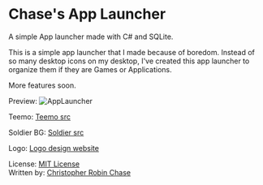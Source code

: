 # Chase's App Launcher
A simple App launcher made with C# and SQLite.

This is a simple app launcher that I made because of boredom. Instead of so many desktop icons on my desktop, 
I've created this app launcher to organize them if they are Games or Applications. 

More features soon.

Preview:
![AppLauncher](https://user-images.githubusercontent.com/43966456/138805725-db273f9d-76ce-46dc-a5b4-7609a5a7bfc0.JPG)


Teemo: [Teemo src](https://c4.wallpaperflare.com/wallpaper/885/898/352/video-game-league-of-legends-teemo-league-of-legends-wallpaper-preview.jpg)

Soldier BG: [Soldier src](https://wallpaperaccess.com/full/7445.jpg)

Logo: [Logo design website](designevo.com/logo-maker/)

License: [MIT License](https://github.com/chrischase011/Chase-App-Launcher/blob/main/LICENSE)<br>
Written by: [Christopher Robin Chase](https://github.com/chrischase011/)
